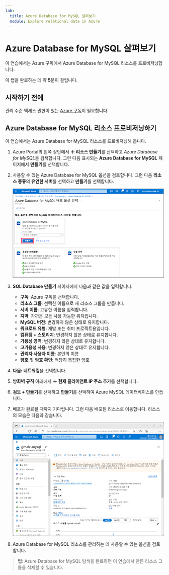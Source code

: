 ```yaml
---
lab:
  title: Azure Database for MySQL 살펴보기
  module: Explore relational data in Azure
---
```


# Azure Database for MySQL 살펴보기

이 연습에서는 Azure 구독에서 Azure Database for MySQL 리소스를 프로비저닝합니다.

이 랩을 완료하는 데 약 **5**분이 걸립니다.

## 시작하기 전에

관리 수준 액세스 권한이 있는 [Azure 구독](https://azure.microsoft.com/free)이 필요합니다.

## Azure Database for MySQL 리소스 프로비저닝하기

이 연습에서는 Azure Database for MySQL 리소스를 프로비저닝해 봅니다.

1. Azure Portal의 왼쪽 상단에서 **&#65291; 리소스 만들기**를 선택하고 *Azure Database for MySQL*을 검색합니다. 그런 다음 표시되는 **Azure Database for MySQL** 페이지에서 **만들기**를 선택합니다.

1. 사용할 수 있는 Azure Database for MySQL 옵션을 검토합니다. 그런 다음 **리소스 종류**의 **유연한 서버**를 선택하고 **만들기**를 선택합니다.

    ![Azure Database for MySQL 배포 옵션의 스크린샷](images/mysql-options.png)

1. **SQL Database 만들기** 페이지에서 다음과 같은 값을 입력합니다.
    - **구독**: Azure 구독을 선택합니다.
    - **리소스 그룹**: 선택한 이름으로 새 리소스 그룹을 만듭니다.
    - **서버 이름**: 고유한 이름을 입력합니다.
    - **지역**: 가까운 모든 사용 가능한 위치입니다.
    - **MySQL 버전**: 변경하지 않은 상태로 유지합니다.
    - **워크로드 유형**: 개발 또는 취미 프로젝트용입니다.
    - **컴퓨팅 + 스토리지**: 변경하지 않은 상태로 유지합니다.
    - **가용성 영역**: 변경하지 않은 상태로 유지합니다.
    - **고가용성 사용**: 변경하지 않은 상태로 유지합니다.
    - **관리자 사용자 이름**: 본인의 이름
    - **암호** 및 **암호 확인**: 적당히 복잡한 암호

1. **다음: 네트워킹**을 선택합니다.

1. **방화벽 규칙** 아래에서 **&#65291; 현재 클라이언트 IP 주소 추가**를 선택합니다.

1. **검토 + 만들기**를 선택하고 **만들기**를 선택하여 Azure MySQL 데이터베이스를 만듭니다.

1. 배포가 완료될 때까지 기다립니다. 그런 다음 배포된 리소스로 이동합니다. 리소스의 모습은 다음과 같습니다.

    ![Azure Database for MySQL 페이지를 보여 주는 Azure Portal의 스크린샷](images/mysql-portal.png)

1. Azure Database for MySQL 리소스를 관리하는 데 사용할 수 있는 옵션을 검토합니다.

> **팁**: Azure Database for MySQL 탐색을 완료하면 이 연습에서 만든 리소스 그룹을 삭제할 수 있습니다.
